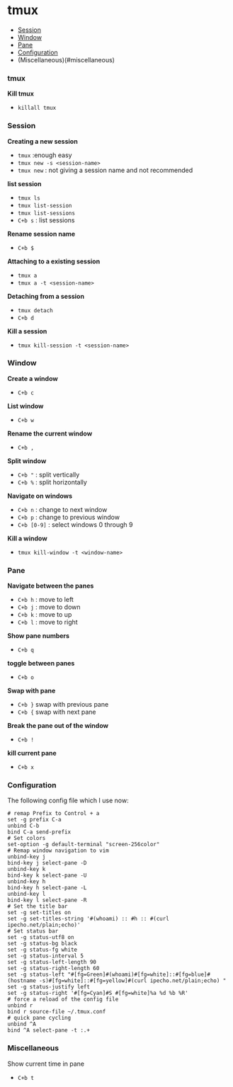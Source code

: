 tmux
=========

- [Session](#session)
- [Window](#window)
- [Pane](#pane)
- [Configuration](#configuration)
- (Miscellaneous)(#miscellaneous)

### tmux

**Kill tmux**

  - `killall tmux`

### Session

**Creating a new session**

  - `tmux` :enough easy
  - `tmux new -s <session-name>`
  - `tmux new` : not giving a session name and not recommended

**list session**

  - `tmux ls`
  - `tmux list-session`
  - `tmux list-sessions`
  - `C+b s` : list sessions

**Rename session name**
  - `C+b $` 
  
**Attaching to a existing session**

  - `tmux a`
  - `tmux a -t <session-name>`

**Detaching from a session**

  - `tmux detach`
  - `C+b d`
  
**Kill a session**

  - `tmux kill-session -t <session-name>`
  
### Window

**Create a window**
  - `C+b c`

**List window**
  - `C+b w`

**Rename the current window**
  - `C+b ,`

**Split window**
  - `C+b "` : split vertically
  - `C+b %` : split horizontally

**Navigate on windows**
  - `C+b n` : change to next window
  - `C+b p` : change to previous window
  - `C+b [0-9]` : select windows 0 through 9
  

**Kill a window**

  - `tmux kill-window -t <window-name>`

### Pane

**Navigate between the panes**

  - `C+b h` : move to left
  - `C+b j` : move to down
  - `C+b k` : move to up
  - `C+b l` : move to right
  
**Show pane numbers**
  - `C+b q`

**toggle between panes**
 - `C+b o`
 
**Swap with pane**
  -  `C+b }` swap with previous pane
  -  `C+b {` swap with next pane

**Break the pane out of the window**
  - `C+b !`

**kill current pane**
  - `C+b x`

### Configuration

The following config file which I use now:

    # remap Prefix to Control + a
    set -g prefix C-a
    unbind C-b
    bind C-a send-prefix
    # Set colors
    set-option -g default-terminal "screen-256color"
    # Remap window navigation to vim
    unbind-key j
    bind-key j select-pane -D
    unbind-key k
    bind-key k select-pane -U
    unbind-key h
    bind-key h select-pane -L
    unbind-key l
    bind-key l select-pane -R
    # Set the title bar
    set -g set-titles on
    set -g set-titles-string '#(whoami) :: #h :: #(curl ipecho.net/plain;echo)'
    # Set status bar
    set -g status-utf8 on
    set -g status-bg black
    set -g status-fg white
    set -g status-interval 5
    set -g status-left-length 90
    set -g status-right-length 60
    set -g status-left "#[fg=Green]#(whoami)#[fg=white]::#[fg=blue]#(hostname -s)#[fg=white]::#[fg=yellow]#(curl ipecho.net/plain;echo) "
    set -g status-justify left
    set -g status-right '#[fg=Cyan]#S #[fg=white]%a %d %b %R'
    # force a reload of the config file
    unbind r
    bind r source-file ~/.tmux.conf
    # quick pane cycling
    unbind ^A
    bind ^A select-pane -t :.+

### Miscellaneous

Show current time in pane
  - `C+b t`

